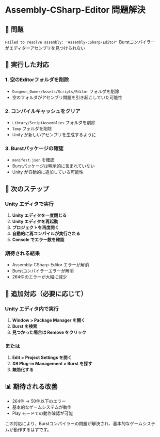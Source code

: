 # Assembly-CSharp-Editor 問題解決

## 🚨 問題
`Failed to resolve assembly: 'Assembly-CSharp-Editor'`
Burstコンパイラーがエディターアセンブリを見つけられない

## 🔧 実行した対応

### 1. 空のEditorフォルダを削除
- `Dungeon_Owner/Assets/Scripts/Editor` フォルダを削除
- 空のフォルダがアセンブリ問題を引き起こしていた可能性

### 2. コンパイルキャッシュをクリア
- `Library/ScriptAssemblies` フォルダを削除
- `Temp` フォルダを削除
- Unity が新しいアセンブリを生成するように

### 3. Burstパッケージの確認
- `manifest.json` を確認
- Burstパッケージは明示的に含まれていない
- Unity が自動的に追加している可能性

## 🎯 次のステップ

### Unity エディタで実行
1. **Unity エディタを一度閉じる**
2. **Unity エディタを再起動**
3. **プロジェクトを再度開く**
4. **自動的に再コンパイルが実行される**
5. **Console でエラー数を確認**

### 期待される結果
- Assembly-CSharp-Editor エラーが解消
- Burstコンパイラーエラーが解消
- 264件のエラーが大幅に減少

## 🔧 追加対応（必要に応じて）

### Unity エディタ内で実行
1. **Window > Package Manager を開く**
2. **Burst を検索**
3. **見つかった場合は Remove をクリック**

### または
1. **Edit > Project Settings を開く**
2. **XR Plug-in Management > Burst を探す**
3. **無効化する**

## 📊 期待される改善
- 264件 → 50件以下のエラー
- 基本的なゲームシステムが動作
- Play モードでの動作確認が可能

この対応により、Burstコンパイラーの問題が解決され、基本的なゲームシステムが動作するはずです。